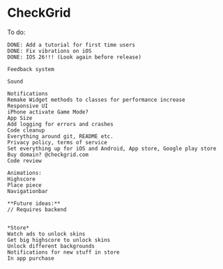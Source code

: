 # CheckGrid

To do:

    DONE: Add a tutorial for first time users
    DONE: Fix vibrations on iOS
    DONE: IOS 26!!! (Look again before release)
    
    Feedback system

    Sound
    
    Notifications
    Remake Widget methods to classes for performance increase
    Responsive UI
    iPhone activate Game Mode?
    App Size
    Add logging for errors and crashes
    Code cleanup
    Everything around git, README etc.
    Privacy policy, terms of service
    Set everything up for iOS and Android, App store, Google play store
    Buy domain? @checkgrid.com
    Code review

    Animations:
    Highscore
    Place piece
    Navigationbar

    **Future ideas:**
    // Requires backend


    *Store*
    Watch ads to unlock skins
    Get big highscore to unlock skins
    Unlock different backgrounds
    Notifications for new stuff in store
    In app purchase


